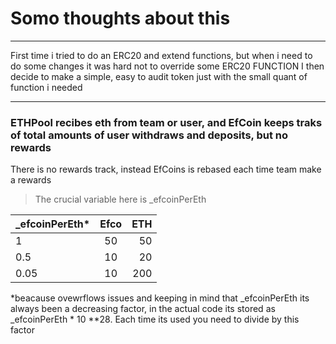 # Somo thoughts about this

---

First time i tried to do an ERC20 and extend functions, but when i need to do some changes it was hard not to override some ERC20 FUNCTION
I then decide to make a simple, easy to audit token just with the small quant of function i needed

---

### ETHPool recibes eth from team or user, and EfCoin keeps traks of total amounts of user withdraws and deposits, but no rewards

There is no rewards track, instead EfCoins is rebased each time team make a rewards

> The crucial variable here is \_efcoinPerEth

| \_efcoinPerEth\* | Efco | ETH |
| ---------------- | :--: | --: |
| 1                |  50  |  50 |
| 0.5              |  10  |  20 |
| 0.05             |  10  | 200 |

\*beacause ovewrflows issues and keeping in mind that \_efcoinPerEth its always been a decreasing factor, in the actual code its stored as \_efcoinPerEth \* 10 \*\*28. Each time its used you need to divide by this factor
